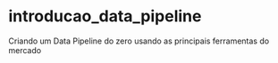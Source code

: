 # introducao_data_pipeline
Criando um Data Pipeline do zero usando as principais ferramentas do mercado
